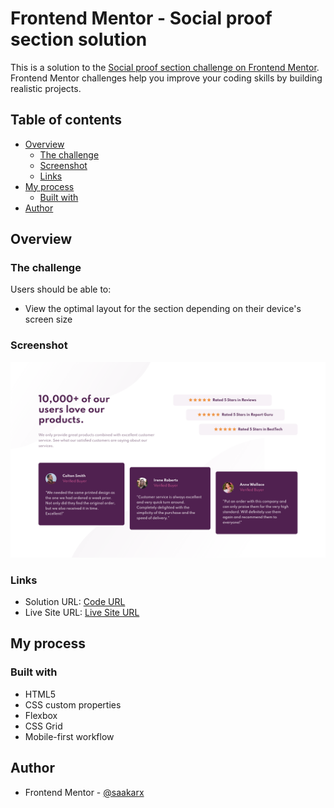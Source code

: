 # Frontend Mentor - Social proof section solution

This is a solution to the [Social proof section challenge on Frontend Mentor](https://www.frontendmentor.io/challenges/social-proof-section-6e0qTv_bA). Frontend Mentor challenges help you improve your coding skills by building realistic projects.

## Table of contents

- [Overview](#overview)
  - [The challenge](#the-challenge)
  - [Screenshot](#screenshot)
  - [Links](#links)
- [My process](#my-process)
  - [Built with](#built-with)
- [Author](#author)

## Overview

### The challenge

Users should be able to:

- View the optimal layout for the section depending on their device's screen size

### Screenshot

![Screenshot](./screenshot.png)

### Links

- Solution URL: [Code URL](https://github.com/saakarg/social-proof-section)
- Live Site URL: [Live Site URL](https://social-proof-section-saakar.vercel.app/)

## My process

### Built with

- HTML5
- CSS custom properties
- Flexbox
- CSS Grid
- Mobile-first workflow

## Author

- Frontend Mentor - [@saakarx](https://www.frontendmentor.io/profile/saakarx)
